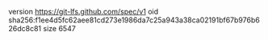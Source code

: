 version https://git-lfs.github.com/spec/v1
oid sha256:f1ee4d5fc62aee81cd273e1986da7c25a943a38ca02191bf67b976b626dc8c81
size 6547
